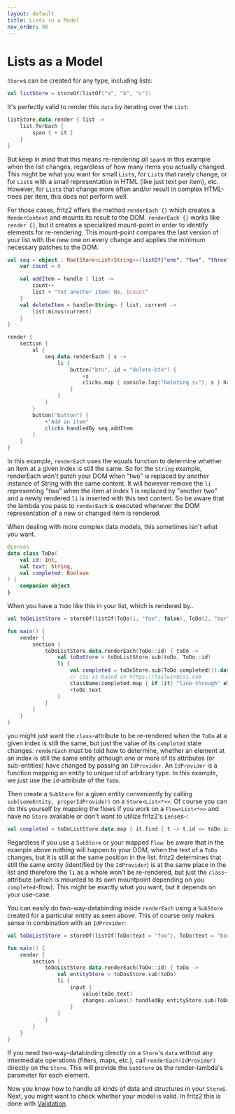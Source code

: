```yaml
---
layout: default
title: Lists in a Model
nav_order: 90
---
```

# Lists as a Model

`Store`s can be created for any type, including lists:

```kotlin
val listStore = storeOf(listOf("a", "b", "c"))
```

It's perfectly valid to render this `data` by iterating over the `List`:

```kotlin
listStore.data.render { list ->
    list.forEach {
        span { + it }
    }
}
```

But keep in mind that this means re-rendering *all* `span`s in this example when the list changes, regardless of how many items you actually changed. This might be what you want for small `List`s, 
for `List`s that rarely change, or for `List`s with a small representation in HTML (like just text per item), etc. However, for `List`s that change more often and/or result in complex HTML-trees per item, this does not perform well.

For those cases, fritz2 offers the method `renderEach {}` which creates a `RenderContext` and mounts its result to the DOM. 
`renderEach {}` works like `render {}`, but it creates a specialized mount-point in order to 
identify elements for re-rendering. This mount-point compares the last version of your list with the 
new one on every change and applies the minimum necessary patches to the DOM.

```kotlin
val seq = object : RootStore<List<String>>(listOf("one", "two", "three")) {
    var count = 0

    val addItem = handle { list ->
        count++
        list + "Yet another item: No. $count"
    }
    val deleteItem = handle<String> { list, current ->
        list.minus(current)
    }
}

render {
    section {
        ul {
            seq.data.renderEach { s ->
                li {
                    button("btn", id = "delete-btn") {
                        +s
                        clicks.map { console.log("Deleting $s"); s } handledBy seq.deleteItem
                    }
                }
            }
        }
        button("button") {
            +"Add an item"
            clicks handledBy seq.addItem
        }
    }
}
```

In this example, `renderEach` uses the equals function to determine whether an item at a given index is still the same. So for the `String` example, renderEach won't patch your DOM when "two" is replaced by another instance of String with the same content. It will however remove the `li` representing "two" when the item at index 1 is replaced by "another two" and a newly rendered `li` is inserted with this text content. So be aware that the lambda you pass to `renderEach` is executed whenever the DOM representation of a new or changed item is rendered.

When dealing with more complex data models, this sometimes isn't what you want. 

```kotlin
@Lenses
data class ToDo(
    val id: Int,
    val text: String,
    val completed: Boolean
) {
    companion object
}
```
When you have a `ToDo` like this in your list, which is rendered by..

```kotlin
val toDoListStore = storeOf(listOf(ToDo(1, "foo", false), ToDo(2, "bar", false)))

fun main() {
    render {
        section {
            toDoListStore.data.renderEach(ToDo::id) { toDo ->
                val toDoStore = toDoListStore.sub(toDo, ToDo::id)
                li {
                    val completed = toDoStore.sub(ToDo.completed()).data
                    // css is based on https://tailwindcss.com
                    className(completed.map { if (it) "line-through" else ""})
                    +toDo.text
                }
            }
        }
    }
}
```

you might just want the `class`-attribute to be re-rendered when the `ToDo` at a given index is still the same, but just the value of its `completed` state changes. `renderEach` must be told how to determine, whether an element at an index is still the same entity although one or more of its attributes (or sub-entities) have changed by passing an `IdProvider`. An `IdProvider` is a function mapping an entity to unique id of arbitrary type. In this example, we just use the `id`-attribute of the `ToDo`.

Then create a `SubStore` for a given entity conveniently by calling `sub(someEntity, properIdProvider)` on a `Store<List<*>>`. Of course you can do this yourself by mapping the flows if you work on a `Flow<List<*>>` and have no `Store` available or don't want to utilize fritz2's `Lens`es-:

```kotlin
val completed = toDoListStore.data.map { it.find { t -> t.id == toDo.id } ?: false }
```

Regardless if you use a `SubStore` or your mapped `Flow`: be aware that in the example above nothing will happen to your DOM, when the text of a `ToDo` changes, but it is still at the same position in the list. fritz2 determines that still the same entity (identified by the `IdProvider`) is at the same place in the list and therefore the `li` as a whole won't be re-rendered, but just the `class`-attribute (which is mounted to its own mountpoint depending on you `completed`-flow). This might be exactly what you want, but it depends on your use-case.

You can easily do two-way-databinding inside `renderEach` using a `SubStore` created for a particular entity as seen above. This of course only makes sense in combination with an `IdProvider`:

```kotlin
val toDoListStore = storeOf(listOf(ToDo(text = "foo"), ToDo(text = "bar")))

fun main() {
    render {
        section {
            toDoListStore.data.renderEach(ToDo::id) { toDo ->
                val entityStore = toDosStore.sub(toDo)
                li {
                    input {
                        value(toDo.text)
                        changes.values() handledBy entityStore.sub(ToDo.text).update
                    }
                }
            }
        }
    }
}
```

If you need two-way-databinding directly on a `Store`'s `data` without any intermediate operations (filters, maps, etc.), call `renderEach(IdProvider)` directly on the `Store`. This will provide the `SubStore` as the render-lambda's parameter for each element.

Now you know how to handle all kinds of data and structures in your `Store`s. 
Next, you might want to check whether your model is valid. In fritz2 this is done with [Validation](Validation.html).
